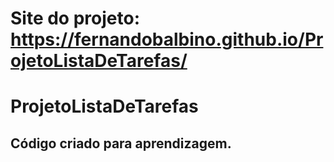 # Site do projeto: https://fernandobalbino.github.io/ProjetoListaDeTarefas/
# ProjetoListaDeTarefas
## Código criado para aprendizagem.
